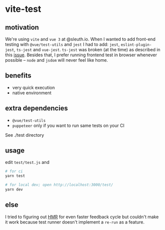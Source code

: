 # vite-test

## motivation

We're using `vite` and `vue 3` at @sleuth.io.
When I wanted to add front-end testing with `@vue/test-utils` and `jest` I had to add: `jest`, `eslint-plugin-jest`, `ts-jest` and `vue-jest`.
`ts-jest` was broken (at the time) as described in this [issue](https://github.com/vuejs/vue-jest/issues/294).
Besides that, I prefer running frontend test in browser whenever possible – `node` and `jsdom` will never feel like home.

## benefits

- very quick execution
- native environment

## extra dependencies

- `@vue/test-utils`
- `puppeteer` only if you want to run same tests on your CI

See ./test directory

## usage

edit `test/test.js` and

```sh
# for ci
yarn test

# for local dev; open http://localhost:3000/test/
yarn dev
```

## else

I tried to figuring out [HMR](https://github.com/vitejs/vite#hot-module-replacement) for even faster feedback cycle but
couldn't make it work because test runner doesn't implement a `re-run` as a feature.
